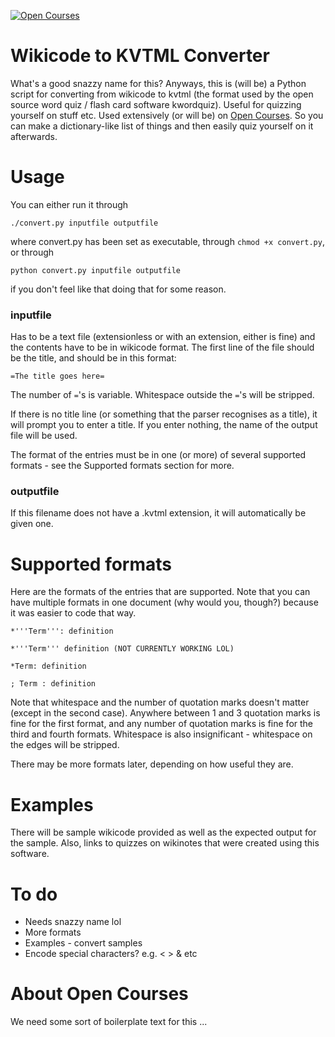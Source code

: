 [![Open Courses](http://www.wikinotes.ca/header.png)](http://www.wikinotes.ca)

Wikicode to KVTML Converter
===========================

What's a good snazzy name for this? Anyways, this is (will be) a Python script for converting from wikicode to kvtml (the format used by the open source word quiz / flash card software kwordquiz). Useful for quizzing yourself on stuff etc. Used extensively (or will be) on [Open Courses](http://www.wikinotes.ca). So you can make a dictionary-like list of things and then easily quiz yourself on it afterwards.

Usage
=====

You can either run it through

    ./convert.py inputfile outputfile

where convert.py has been set as executable, through `chmod +x convert.py`, or through

    python convert.py inputfile outputfile

if you don't feel like that doing that for some reason.

### inputfile ###

Has to be a text file (extensionless or with an extension, either is fine) and the contents have to be in wikicode format. The first line of the file should be the title, and should be in this format:

    =The title goes here=

The number of `=`'s is variable. Whitespace outside the `=`'s will be stripped.

If there is no title line (or something that the parser recognises as a title), it will prompt you to enter a title. If you enter nothing, the name of the output file will be used.

The format of the entries must be in one (or more) of several supported formats - see the Supported formats section for more.

### outputfile ###

If this filename does not have a .kvtml extension, it will automatically be given one.

Supported formats
=================

Here are the formats of the entries that are supported. Note that you can have multiple formats in one document (why would you, though?) because it was easier to code that way.

    *'''Term''': definition

    *'''Term''' definition (NOT CURRENTLY WORKING LOL)

    *Term: definition

    ; Term : definition

Note that whitespace and the number of quotation marks doesn't matter (except in the second case). Anywhere between 1 and 3 quotation marks is fine for the first format, and any number of quotation marks is fine for the third and fourth formats. Whitespace is also insignificant - whitespace on the edges will be stripped.

There may be more formats later, depending on how useful they are.

Examples
========

There will be sample wikicode provided as well as the expected output for the sample. Also, links to quizzes on wikinotes that were created using this software.

To do
=====
*   Needs snazzy name lol
*   More formats
*   Examples - convert samples
*   Encode special characters? e.g. < > & etc

About Open Courses
==================

We need some sort of boilerplate text for this ...
